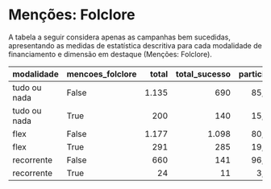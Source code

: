 # Menções: Folclore

A tabela a seguir considera apenas as campanhas bem sucedidas, apresentando as medidas
de estatística descritiva para cada modalidade de financiamento e dimensão em destaque
(Menções: Folclore).

| modalidade   | mencoes_folclore   |   total |   total_sucesso |   particip |   taxa_sucesso |   valor_sucesso |   media_sucesso |   std_sucesso |   min_sucesso |   max_sucesso |
|:-------------|:-------------------|--------:|----------------:|-----------:|---------------:|----------------:|----------------:|--------------:|--------------:|--------------:|
| tudo ou nada | False              |    1.135 |             690 |       85,0 |           60,8 |     19.555.959,93 |        28.341,97 |      44.866,48 |         41,82 |     679.297,66 |
| tudo ou nada | True               |     200 |             140 |       15,0 |           70,0 |      4.507.319,89 |        32.195,14 |      45.455,39 |       1.081,47 |     396.557,50 |
| flex         | False              |    1.177 |            1.098 |       80,2 |           93,3 |     13.275.158,23 |        12.090,31 |      28.982,02 |         10,77 |     475.290,95 |
| flex         | True               |     291 |             285 |       19,8 |           97,9 |      5.086.973,71 |        17.849,03 |      48.299,83 |         55,43 |     708.972,78 |
| recorrente   | False              |     660 |             141 |       96,5 |           21,4 |        41.071,67 |          291,29 |        669,07 |          1,09 |       5.087,08 |
| recorrente   | True               |      24 |              11 |        3,5 |           45,8 |         2.115,28 |          192,30 |        337,60 |          6,10 |       1.135,98 |
